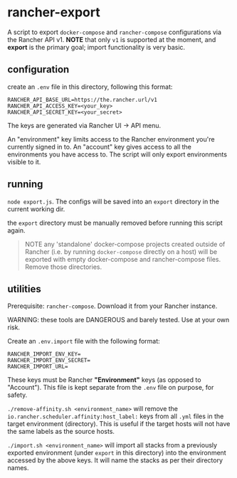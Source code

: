 # rancher-export

A script to export `docker-compose` and `rancher-compose` configurations via the Rancher API v1. **NOTE** that only `v1` is supported at the moment, and **export** is the primary goal; import functionality is very basic.

## configuration

create an `.env` file in this directory, following this format:

```
RANCHER_API_BASE_URL=https://the.rancher.url/v1
RANCHER_API_ACCESS_KEY=<your_key>
RANCHER_API_SECRET_KEY=<your_secret>
```

The keys are generated via Rancher UI -> API menu.

An "environment" key limits access to the Rancher environment you're currently signed in to. An "account" key gives access to all the environments you have access to. The script will only export environments visible to it.

## running

`node export.js`. The configs will be saved into an `export` directory in the current working dir.

the `export` directory must be manually removed before running this script again.

> NOTE any 'standalone' docker-compose projects created outside of Rancher (i.e. by running `docker-compose` directly on a host) will be exported with empty docker-compose and rancher-compose files. Remove those directories.

## utilities

Prerequisite: `rancher-compose`. Download it from your Rancher instance.

WARNING: these tools are DANGEROUS and barely tested. Use at your own risk.

Create an `.env.import` file with the following format:

```
RANCHER_IMPORT_ENV_KEY=
RANCHER_IMPORT_ENV_SECRET=
RANCHER_IMPORT_URL=
```

These keys must be Rancher **"Environment"** keys (as opposed to "Account"). This file is kept separate from the `.env` file on purpose, for safety.

`./remove-affinity.sh <environment_name>` will remove the `io.rancher.scheduler.affinity:host_label:` keys from all `.yml` files in the target environment (directory). This is useful if the target hosts will not have the same labels as the source hosts.

`./import.sh <environment_name>` will import all stacks from a previously exported environment (under `export` in this directory) into the environment accessed by the above keys. It will name the stacks as per their directory names.

